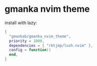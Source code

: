 # gmanka nvim theme

install with lazy:

```lua
{
  "gmankab/gmanka_nvim_theme",
  priority = 1000,
  dependencies = { "rktjmp/lush.nvim" },
  config = function()
  end,
}
```
